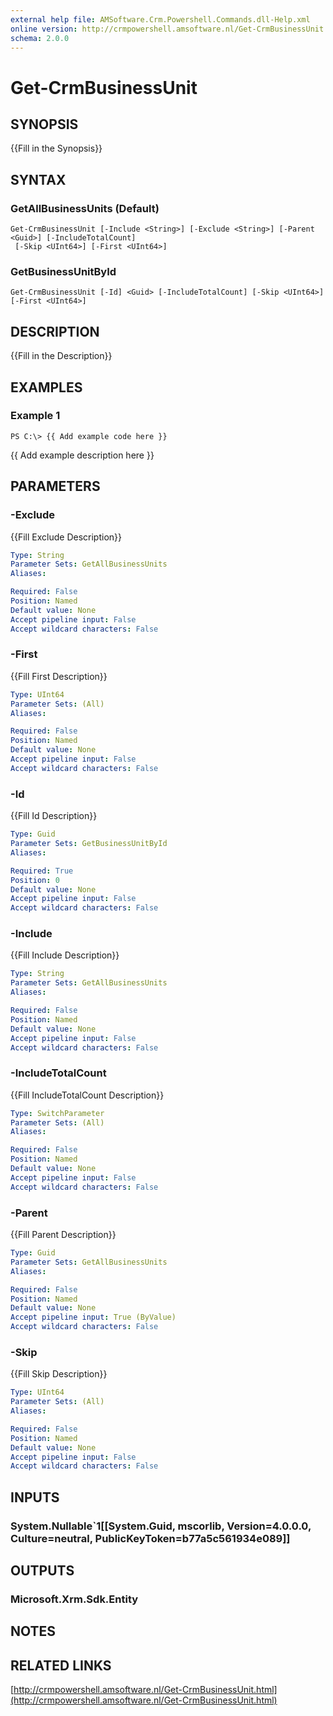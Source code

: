 ```yaml
---
external help file: AMSoftware.Crm.Powershell.Commands.dll-Help.xml
online version: http://crmpowershell.amsoftware.nl/Get-CrmBusinessUnit.html
schema: 2.0.0
---
```


# Get-CrmBusinessUnit

## SYNOPSIS
{{Fill in the Synopsis}}

## SYNTAX

### GetAllBusinessUnits (Default)
```
Get-CrmBusinessUnit [-Include <String>] [-Exclude <String>] [-Parent <Guid>] [-IncludeTotalCount]
 [-Skip <UInt64>] [-First <UInt64>]
```

### GetBusinessUnitById
```
Get-CrmBusinessUnit [-Id] <Guid> [-IncludeTotalCount] [-Skip <UInt64>] [-First <UInt64>]
```

## DESCRIPTION
{{Fill in the Description}}

## EXAMPLES

### Example 1
```
PS C:\> {{ Add example code here }}
```

{{ Add example description here }}

## PARAMETERS

### -Exclude
{{Fill Exclude Description}}

```yaml
Type: String
Parameter Sets: GetAllBusinessUnits
Aliases: 

Required: False
Position: Named
Default value: None
Accept pipeline input: False
Accept wildcard characters: False
```

### -First
{{Fill First Description}}

```yaml
Type: UInt64
Parameter Sets: (All)
Aliases: 

Required: False
Position: Named
Default value: None
Accept pipeline input: False
Accept wildcard characters: False
```

### -Id
{{Fill Id Description}}

```yaml
Type: Guid
Parameter Sets: GetBusinessUnitById
Aliases: 

Required: True
Position: 0
Default value: None
Accept pipeline input: False
Accept wildcard characters: False
```

### -Include
{{Fill Include Description}}

```yaml
Type: String
Parameter Sets: GetAllBusinessUnits
Aliases: 

Required: False
Position: Named
Default value: None
Accept pipeline input: False
Accept wildcard characters: False
```

### -IncludeTotalCount
{{Fill IncludeTotalCount Description}}

```yaml
Type: SwitchParameter
Parameter Sets: (All)
Aliases: 

Required: False
Position: Named
Default value: None
Accept pipeline input: False
Accept wildcard characters: False
```

### -Parent
{{Fill Parent Description}}

```yaml
Type: Guid
Parameter Sets: GetAllBusinessUnits
Aliases: 

Required: False
Position: Named
Default value: None
Accept pipeline input: True (ByValue)
Accept wildcard characters: False
```

### -Skip
{{Fill Skip Description}}

```yaml
Type: UInt64
Parameter Sets: (All)
Aliases: 

Required: False
Position: Named
Default value: None
Accept pipeline input: False
Accept wildcard characters: False
```

## INPUTS

### System.Nullable`1[[System.Guid, mscorlib, Version=4.0.0.0, Culture=neutral, PublicKeyToken=b77a5c561934e089]]


## OUTPUTS

### Microsoft.Xrm.Sdk.Entity


## NOTES

## RELATED LINKS

[http://crmpowershell.amsoftware.nl/Get-CrmBusinessUnit.html](http://crmpowershell.amsoftware.nl/Get-CrmBusinessUnit.html)

